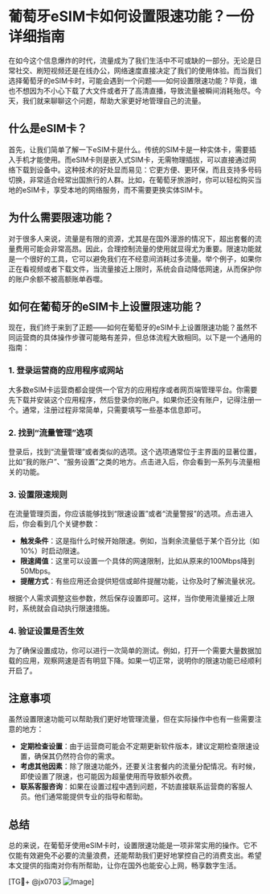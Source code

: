 # 葡萄牙eSIM卡如何设置限速功能？一份详细指南

在如今这个信息爆炸的时代，流量成为了我们生活中不可或缺的一部分。无论是日常社交、刷短视频还是在线办公，网络速度直接决定了我们的使用体验。而当我们选择葡萄牙的eSIM卡时，可能会遇到一个问题——如何设置限速功能？毕竟，谁也不想因为不小心下载了大文件或者开了高清直播，导致流量被瞬间消耗殆尽。今天，我们就来聊聊这个问题，帮助大家更好地管理自己的流量。

## 什么是eSIM卡？

首先，让我们简单了解一下eSIM卡是什么。传统的SIM卡是一种实体卡，需要插入手机才能使用。而eSIM卡则是嵌入式SIM卡，无需物理插拔，可以直接通过网络下载到设备中。这种技术的好处显而易见：它更方便、更环保，而且支持多号码切换，非常适合经常出国旅行的人群。比如，在葡萄牙旅游时，你可以轻松购买当地的eSIM卡，享受本地的网络服务，而不需要更换实体SIM卡。

## 为什么需要限速功能？

对于很多人来说，流量是有限的资源，尤其是在国外漫游的情况下，超出套餐的流量费用可能会非常高昂。因此，合理控制流量的使用就显得尤为重要。限速功能就是一个很好的工具，它可以避免我们在不经意间消耗过多流量。举个例子，如果你正在看视频或者下载文件，当流量接近上限时，系统会自动降低网速，从而保护你的账户余额不被高额账单吞噬。

## 如何在葡萄牙的eSIM卡上设置限速功能？

现在，我们终于来到了正题——如何在葡萄牙的eSIM卡上设置限速功能？虽然不同运营商的具体操作步骤可能略有差异，但总体流程大致相同。以下是一个通用的指南：

### 1. 登录运营商的应用程序或网站

大多数eSIM卡运营商都会提供一个官方的应用程序或者网页端管理平台。你需要先下载并安装这个应用程序，然后登录你的账户。如果你还没有账户，记得注册一个。通常，注册过程非常简单，只需要填写一些基本信息即可。

### 2. 找到“流量管理”选项

登录后，找到“流量管理”或者类似的选项。这个选项通常位于主界面的显著位置，比如“我的账户”、“服务设置”之类的地方。点击进入后，你会看到一系列与流量相关的功能。

### 3. 设置限速规则

在流量管理页面，你应该能够找到“限速设置”或者“流量警报”的选项。点击进入后，你会看到几个关键参数：

- **触发条件**：这是指什么时候开始限速。例如，当剩余流量低于某个百分比（如10%）时启动限速。
- **限速阈值**：这里可以设置一个具体的网速限制，比如从原来的100Mbps降到50Mbps。
- **提醒方式**：有些应用还会提供短信或邮件提醒功能，让你及时了解流量状况。

根据个人需求调整这些参数，然后保存设置即可。这样，当你使用流量接近上限时，系统就会自动执行限速措施。

### 4. 验证设置是否生效

为了确保设置成功，你可以进行一次简单的测试。例如，打开一个需要大量数据加载的应用，观察网速是否有明显下降。如果一切正常，说明你的限速功能已经顺利开启了。

## 注意事项

虽然设置限速功能可以帮助我们更好地管理流量，但在实际操作中也有一些需要注意的地方：

- **定期检查设置**：由于运营商可能会不定期更新软件版本，建议定期检查限速设置，确保其仍然符合你的需求。
- **考虑其他因素**：除了限速功能外，还要关注套餐内的流量分配情况。有时候，即使设置了限速，也可能因为超量使用而导致额外收费。
- **联系客服咨询**：如果在设置过程中遇到问题，不妨直接联系运营商的客服人员。他们通常能提供专业的指导和帮助。

## 总结

总的来说，在葡萄牙使用eSIM卡时，设置限速功能是一项非常实用的操作。它不仅能有效避免不必要的流量浪费，还能帮助我们更好地掌控自己的消费支出。希望本文提供的指南对你有所帮助，让你在国外也能安心上网，畅享数字生活。

[TG💪+ @jx0703 ![Image](https://github.com/user-attachments/assets/dbca1d08-cadb-493c-b0ec-ad6f7a83f270)]
